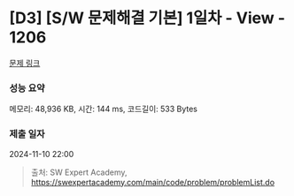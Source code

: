 # [D3] [S/W 문제해결 기본] 1일차 - View - 1206 

[문제 링크](https://swexpertacademy.com/main/code/problem/problemDetail.do?contestProbId=AV134DPqAA8CFAYh) 

### 성능 요약

메모리: 48,936 KB, 시간: 144 ms, 코드길이: 533 Bytes

### 제출 일자

2024-11-10 22:00



> 출처: SW Expert Academy, https://swexpertacademy.com/main/code/problem/problemList.do